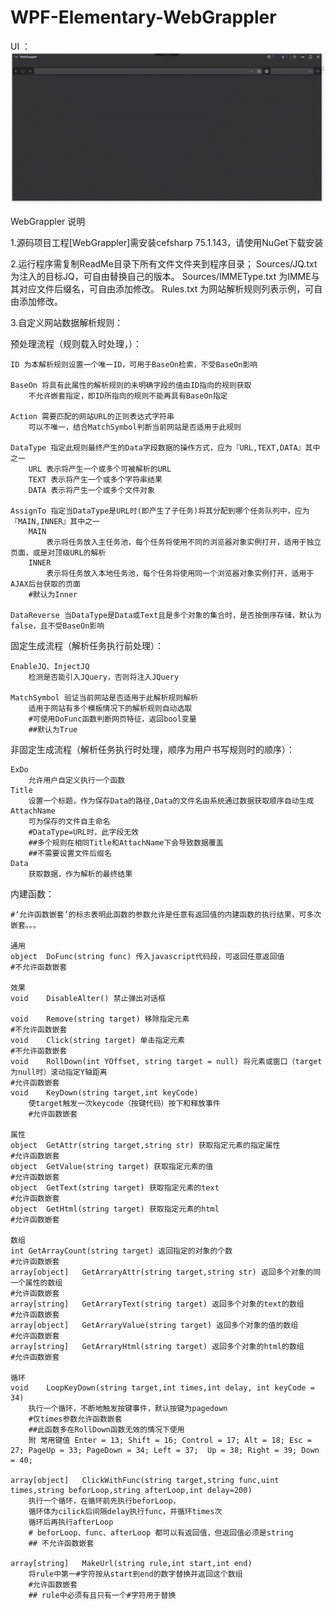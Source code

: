 # WPF-Elementary-WebGrappler
 
UI ：
![image](https://github.com/IPpaTsuEr/WPF-Elementary-WebGrappler/blob/master/UI.gif)

WebGrappler 说明

1.源码项目工程[WebGrappler]需安装cefsharp 75.1.143，请使用NuGet下载安装


2.运行程序需复制ReadMe目录下所有文件文件夹到程序目录；
	Sources/JQ.txt 为注入的目标JQ，可自由替换自己的版本。
	Sources/IMMEType.txt 为IMME与其对应文件后缀名，可自由添加修改。
	Rules.txt 为网站解析规则列表示例，可自由添加修改。

3.自定义网站数据解析规则：

预处理流程（规则载入时处理，）：
	
	ID 为本解析规则设置一个唯一ID，可用于BaseOn检索，不受BaseOn影响
	
	BaseOn 将具有此属性的解析规则的未明确字段的值由ID指向的规则获取
		不允许嵌套指定，即ID所指向的规则不能再具有BaseOn指定
		
	Action 需要匹配的网站URL的正则表达式字符串
		可以不唯一，结合MatchSymbol判断当前网站是否适用于此规则
		
	DataType 指定此规则最终产生的Data字段数据的操作方式，应为『URL,TEXT,DATA』其中之一
		URL 表示将产生一个或多个可被解析的URL
		TEXT 表示将产生一个或多个字符串结果
		DATA 表示将产生一个或多个文件对象
		
	AssignTo 指定当DataType是URL时(即产生了子任务)将其分配到哪个任务队列中，应为『MAIN,INNER』其中之一
		MAIN 
			表示将任务放入主任务池，每个任务将使用不同的浏览器对象实例打开，适用于独立页面，或是对顶级URL的解析
		INNER 
			表示将任务放入本地任务池，每个任务将使用同一个浏览器对象实例打开，适用于AJAX后台获取的页面
		#默认为Inner
		
	DataReverse 当DataType是Data或Text且是多个对象的集合时，是否按倒序存储，默认为false，且不受BaseOn影响

固定生成流程（解析任务执行前处理）：

	EnableJQ、InjectJQ 
		检测是否能引入JQuery，否则将注入JQuery
		
	MatchSymbol 验证当前网站是否适用于此解析规则解析
		适用于网站有多个模板情况下的解析规则自动选取
		#可使用DoFunc函数判断网页特征，返回bool变量
		##默认为True
	
非固定生成流程（解析任务执行时处理，顺序为用户书写规则时的顺序）：

	ExDo 
		允许用户自定义执行一个函数
	Title 
		设置一个标题，作为保存Data的路径,Data的文件名由系统通过数据获取顺序自动生成
	AttachName
		可为保存的文件自主命名
		#DataType=URL时，此字段无效
		##多个规则在相同Title和AttachName下会导致数据覆盖
		##不需要设置文件后缀名
	Data
		获取数据，作为解析的最终结果
	
	
内建函数：

	#‘允许函数嵌套’的标志表明此函数的参数允许是任意有返回值的内建函数的执行结果，可多次嵌套。。。

	通用 
	object	DoFunc(string func) 传入javascript代码段，可返回任意返回值
	#不允许函数嵌套
	
	效果 
	void	DisableAlter() 禁止弹出对话框
	
	void	Remove(string target) 移除指定元素
	#不允许函数嵌套
	void	Click(string target) 单击指定元素
	#不允许函数嵌套
	void	RollDown(int YOffset, string target = null) 将元素或窗口（target为null时）滚动指定Y轴距离
	#允许函数嵌套
	void	KeyDown(string target,int keyCode)
		使target触发一次keycode（按键代码）按下和释放事件
		#允许函数嵌套
		
	属性 
	object	GetAttr(string target,string str) 获取指定元素的指定属性
	#允许函数嵌套
	object	GetValue(string target) 获取指定元素的值
	#允许函数嵌套
	object	GetText(string target) 获取指定元素的text
	#允许函数嵌套
	object	GetHtml(string target) 获取指定元素的html
	#允许函数嵌套
	
	数组 
	int	GetArrayCount(string target) 返回指定的对象的个数
	#允许函数嵌套
	array[object]	GetArraryAttr(string target,string str) 返回多个对象的同一个属性的数组
	#允许函数嵌套
	array[string]	GetArraryText(string target) 返回多个对象的text的数组
	#允许函数嵌套
	array[object]	GetArraryValue(string target) 返回多个对象的值的数组
	#允许函数嵌套
	array[string]	GetArraryHtml(string target) 返回多个对象的html的数组
	#允许函数嵌套
	
	循环 
	void	LoopKeyDown(string target,int times,int delay, int keyCode = 34)
		执行一个循环，不断地触发按键事件，默认按键为pagedown
		#仅times参数允许函数嵌套
		##此函数多在RollDown函数无效的情况下使用
		附 常用键值 Enter = 13; Shift = 16; Control = 17; Alt = 18; Esc = 27; PageUp = 33; PageDown = 34; Left = 37;  Up = 38; Right = 39; Down = 40;
		
	array[object]	ClickWithFunc(string target,string func,uint times,string beforLoop,string afterLoop,int delay=200)
		执行一个循环，在循环前先执行beforLoop，
		循环体为cilick后间隔delay执行func，并循环times次
		循环后再执行afterLoop
		# beforLoop、func、afterLoop 都可以有返回值，但返回值必须是string
		## 不允许函数嵌套

	array[string]	MakeUrl(string rule,int start,int end)
		将rule中第一#字符按从start到end的数字替换并返回这个数组
		#允许函数嵌套
		## rule中必须有且只有一个#字符用于替换

